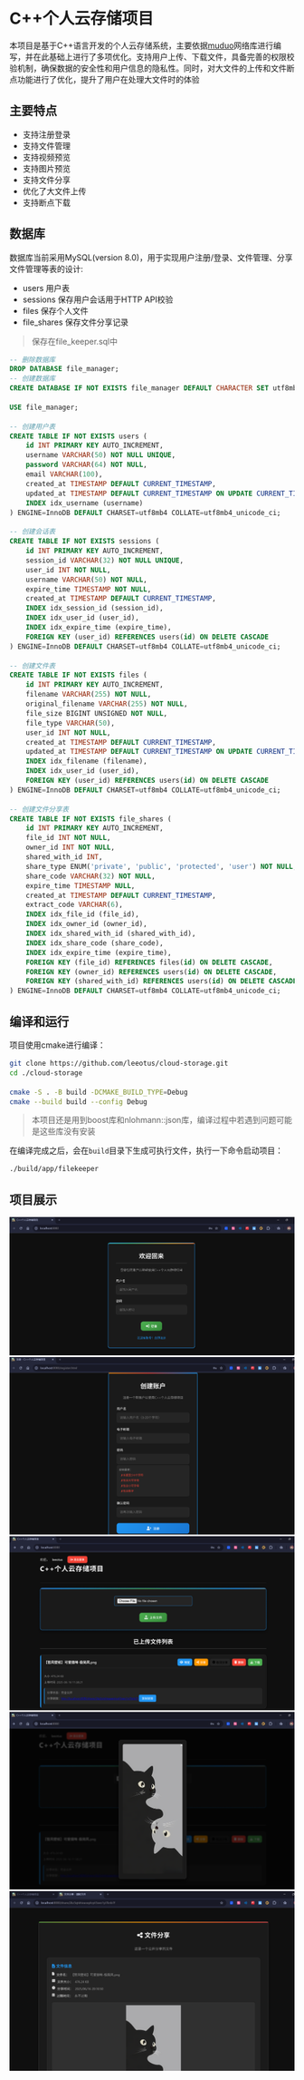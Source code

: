 # C++个人云存储项目

本项目是基于C++语言开发的个人云存储系统，主要依据[muduo](https://github.com/chenshuo/muduo)网络库进行编写，并在此基础上进行了多项优化。支持用户上传、下载文件，具备完善的权限校验机制，确保数据的安全性和用户信息的隐私性。同时，对大文件的上传和文件断点功能进行了优化，提升了用户在处理大文件时的体验

##  主要特点
- 支持注册登录
- 支持文件管理
- 支持视频预览
- 支持图片预览
- 支持文件分享
- 优化了大文件上传
- 支持断点下载

## 数据库

数据库当前采用MySQL(version 8.0)，用于实现用户注册/登录、文件管理、分享文件管理等表的设计:
- users 用户表
- sessions 保存用户会话用于HTTP API校验
- files 保存个人文件
- file_shares 保存文件分享记录

> 保存在file_keeper.sql中

```sql
-- 删除数据库
DROP DATABASE file_manager;
-- 创建数据库
CREATE DATABASE IF NOT EXISTS file_manager DEFAULT CHARACTER SET utf8mb4 COLLATE utf8mb4_unicode_ci;

USE file_manager;

-- 创建用户表
CREATE TABLE IF NOT EXISTS users (
    id INT PRIMARY KEY AUTO_INCREMENT,
    username VARCHAR(50) NOT NULL UNIQUE,
    password VARCHAR(64) NOT NULL,
    email VARCHAR(100),
    created_at TIMESTAMP DEFAULT CURRENT_TIMESTAMP,
    updated_at TIMESTAMP DEFAULT CURRENT_TIMESTAMP ON UPDATE CURRENT_TIMESTAMP,
    INDEX idx_username (username)
) ENGINE=InnoDB DEFAULT CHARSET=utf8mb4 COLLATE=utf8mb4_unicode_ci;

-- 创建会话表
CREATE TABLE IF NOT EXISTS sessions (
    id INT PRIMARY KEY AUTO_INCREMENT,
    session_id VARCHAR(32) NOT NULL UNIQUE,
    user_id INT NOT NULL,
    username VARCHAR(50) NOT NULL,
    expire_time TIMESTAMP NOT NULL,
    created_at TIMESTAMP DEFAULT CURRENT_TIMESTAMP,
    INDEX idx_session_id (session_id),
    INDEX idx_user_id (user_id),
    INDEX idx_expire_time (expire_time),
    FOREIGN KEY (user_id) REFERENCES users(id) ON DELETE CASCADE
) ENGINE=InnoDB DEFAULT CHARSET=utf8mb4 COLLATE=utf8mb4_unicode_ci;

-- 创建文件表
CREATE TABLE IF NOT EXISTS files (
    id INT PRIMARY KEY AUTO_INCREMENT,
    filename VARCHAR(255) NOT NULL,
    original_filename VARCHAR(255) NOT NULL,
    file_size BIGINT UNSIGNED NOT NULL,
    file_type VARCHAR(50),
    user_id INT NOT NULL,
    created_at TIMESTAMP DEFAULT CURRENT_TIMESTAMP,
    updated_at TIMESTAMP DEFAULT CURRENT_TIMESTAMP ON UPDATE CURRENT_TIMESTAMP,
    INDEX idx_filename (filename),
    INDEX idx_user_id (user_id),
    FOREIGN KEY (user_id) REFERENCES users(id) ON DELETE CASCADE
) ENGINE=InnoDB DEFAULT CHARSET=utf8mb4 COLLATE=utf8mb4_unicode_ci;

-- 创建文件分享表
CREATE TABLE IF NOT EXISTS file_shares (
    id INT PRIMARY KEY AUTO_INCREMENT,
    file_id INT NOT NULL,
    owner_id INT NOT NULL,
    shared_with_id INT,
    share_type ENUM('private', 'public', 'protected', 'user') NOT NULL,
    share_code VARCHAR(32) NOT NULL,
    expire_time TIMESTAMP NULL,
    created_at TIMESTAMP DEFAULT CURRENT_TIMESTAMP,
    extract_code VARCHAR(6),
    INDEX idx_file_id (file_id),
    INDEX idx_owner_id (owner_id),
    INDEX idx_shared_with_id (shared_with_id),
    INDEX idx_share_code (share_code),
    INDEX idx_expire_time (expire_time),
    FOREIGN KEY (file_id) REFERENCES files(id) ON DELETE CASCADE,
    FOREIGN KEY (owner_id) REFERENCES users(id) ON DELETE CASCADE,
    FOREIGN KEY (shared_with_id) REFERENCES users(id) ON DELETE CASCADE
) ENGINE=InnoDB DEFAULT CHARSET=utf8mb4 COLLATE=utf8mb4_unicode_ci;


```

## 编译和运行

项目使用cmake进行编译：

```bash
git clone https://github.com/leeotus/cloud-storage.git
cd ./cloud-storage

cmake -S . -B build -DCMAKE_BUILD_TYPE=Debug
cmake --build build --config Debug
```

> 本项目还是用到boost库和nlohmann::json库，编译过程中若遇到问题可能是这些库没有安装

在编译完成之后，会在`build`目录下生成可执行文件，执行一下命令启动项目：

```bash
./build/app/filekeeper
```

## 项目展示

![登录界面](imgs/login.png)
![注册界面](imgs/register.png)
![主页界面](imgs/index.png)
![预览图片](imgs/preview.png)
![分享界面](imgs/share.png)

